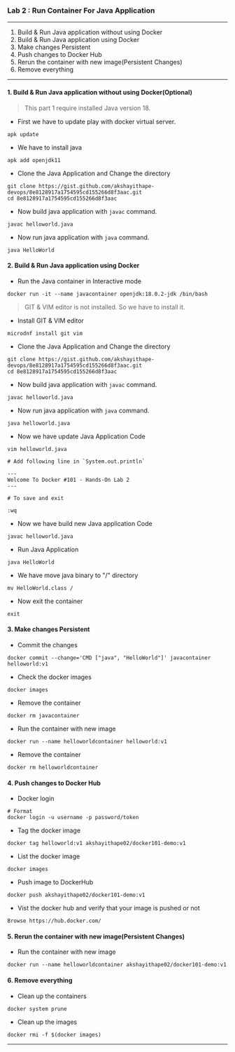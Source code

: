 ### Lab 2 : Run Container For Java Application 

---

1. Build & Run Java application without using Docker
2. Build & Run Java application using Docker
3. Make changes Persistent
4. Push changes to Docker Hub
5. Rerun the container with new image(Persistent Changes)
6. Remove everything

---

#### 1. Build & Run Java application without using Docker(Optional)

> This part 1 require installed Java version 18.

- First we have to update play with docker virtual server. 
```
apk update
```

- We have to install java 
```
apk add openjdk11
```

- Clone the Java Application and Change the directory

```
git clone https://gist.github.com/akshayithape-devops/8e8128917a1754595cd155266d8f3aac.git
cd 8e8128917a1754595cd155266d8f3aac
```

- Now build java application with `javac` command.

```
javac helloworld.java
```

- Now run java application with `java` command.

```
java HelloWorld
```

#### 2. Build & Run Java application using Docker

- Run the Java container in Interactive mode

```
docker run -it --name javacontainer openjdk:18.0.2-jdk /bin/bash
```

> GIT & VIM editor is not installed. So we have to install it.

- Install GIT & VIM editor

```
microdnf install git vim
```

- Clone the Java Application and Change the directory

```
git clone https://gist.github.com/akshayithape-devops/8e8128917a1754595cd155266d8f3aac.git
cd 8e8128917a1754595cd155266d8f3aac
```

- Now build java application with `javac` command.

```
javac helloworld.java
```

- Now run java application with `java` command.

```
java helloworld.java
```

- Now we have update Java Application Code

```
vim helloworld.java

# Add following line in `System.out.println`

---
Welcome To Docker #101 - Hands-On Lab 2
---

# To save and exit 

:wq
```

- Now we have build new Java application Code

```
javac helloworld.java
```

- Run Java Application 

```
java HelloWorld
```

- We have move java binary to "/" directory

```
mv HelloWorld.class /
```

- Now exit the container

```
exit
```

#### 3. Make changes Persistent

- Commit the changes

```
docker commit --change='CMD ["java", "HelloWorld"]' javacontainer helloworld:v1
```

- Check the docker images

```
docker images
```

- Remove the container

```
docker rm javacontainer
```

- Run the container with new image 

```
docker run --name helloworldcontainer helloworld:v1
```

- Remove the container

```
docker rm helloworldcontainer
```

#### 4. Push changes to Docker Hub

- Docker login 

```
# Format
docker login -u username -p password/token
```

- Tag the docker image

```
docker tag helloworld:v1 akshayithape02/docker101-demo:v1
```

- List the docker image

```
docker images
```

- Push image to DockerHub

```
docker push akshayithape02/docker101-demo:v1
```

- Vist the docker hub and verify that your image is pushed or not

```
Browse https://hub.docker.com/
```

#### 5. Rerun the container with new image(Persistent Changes)

- Run the container with new image 

```
docker run --name helloworldcontainer akshayithape02/docker101-demo:v1
```

#### 6. Remove everything

- Clean up the containers
```
docker system prune
```

- Clean up the images
```
docker rmi -f $(docker images)
```

---